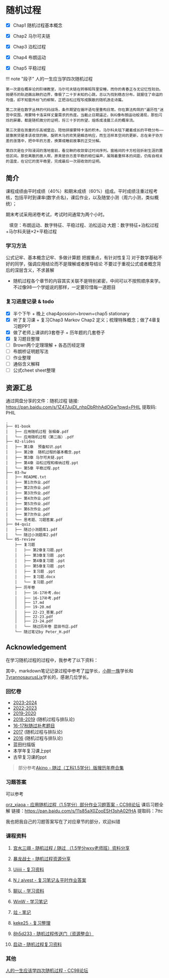 # 随机过程

- [x] Chap1 随机过程基本概念
- [x] Chap2 马尔可夫链
- [x] Chap3 泊松过程
- [x] Chap4 布朗运动
- [x] Chap5 平稳过程


!!! note "段子"
    人的一生应当学四次随机过程
    
    第一次是在概率论的阶梯教室，马尔可夫链在转移矩阵里安睡，而你的青春正与无记忆性较劲。抛硬币的轨迹画出鞅的边界，像极了二十岁未知的心跳，总以为找到稳态分布，就握住了命运的均值，却不知窗外纷飞的柳絮，正把泊松过程写成飘散的随机游走诗篇。

    第二次是在数字丛林的代码战场，条件期望在循环语句里重构日常。你在算法构筑的"遍历性"迷宫中突围，用蒙特卡洛采样丈量需求的热度。当截止日期逼近，BUG像布朗运动般涌现，那些闪烁的屏幕，都是随机微分的证明，将三十岁的热望，熔炼成凌晨三点的概率流。 

    第三次是在孩童的乐高城堡边，陪他拼接蒙特卡洛的积木。马尔科夫毯下藏着成长的平稳分布——就像房贷是本该收敛的鞅，旋转木马的欢笑是瞬态响应，而生活样本空间的更新，总在亲子协方差的涨落中，把中年的方差，换算成睡前故事的正交分解。

    第四次是在夕阳浸润的落地窗前，看见鞅的收敛穿过时间序列。窗格间的卡方检验折射生涯的置信区间。那些离散的故人啊，原来是协方差平稳的相位噪声，虽隔着重样本的间距，仍有自相关的温度，在记忆的宽平稳里，完成最后一次弱收敛的证明。

## 简介

课程成绩由平时成绩（40%）和期末成绩（60%）组成。平时成绩注重过程考核，包括平时到课率(数字点名)，课后作业，以及随堂小测（周六小测，类似概统）；

期末考试采用闭卷考试，考试时间通常为两个小时。

 
填空：布朗运动、数字特征、平稳过程、泊松运动
大题：数字特征+泊松过程+马尔科夫链×2+平稳过程

### 学习方法
公式记牢、基本概念记牢、多做计算题
把握重点，有针对性复习
对于数学基础不好的同学，强调应用结论而不是理解或者推导结论
不要过于重视公式或者概念背后的深层含义，不求甚解

- 随机过程各个章节的内容其实关联不是特别紧密，中间可以不按照顺序来学。
不过像98一个学姐说的那样，一定要珍惜每一道题目

### 复习进度记录 & todo

- [x] 半个下午 + 晚上 chap4possion+brown+chap5 stationary
- [x] 听了复习课 + 复习Chap3 Markov Chap2 定义；梳理特殊概念；做了4章复习题PPT
- [x] 做了老师上课讲的3套卷子 + 历年题的几套卷子
- [x] 复习题目整理
- [ ] Brown两个定理理解 + 各态历经定理
- [ ] 布朗桥证明题写法
- [ ] 作业整理
- [ ] 通俗含义解释
- [ ] 公式cheet sheet整理

## 资源汇总

通过网盘分享的文件：随机过程
链接: https://pan.baidu.com/s/1Z47JujDl_nhpDbRhhAdOGw?pwd=PHIL 提取码: PHIL

```
.
├── 01-book
│   ├── 应用随机过程 张帼奋.pdf
│   └── 应用随机过程（第二版）.pdf
├── 02-slides
│   ├── 第1章  预备知识.ppt
│   ├── 第2章  随机过程的基本概念.ppt
│   ├── 第3章 马尔可夫链.ppt
│   ├── 第4章 泊松过程和维纳过程.ppt
│   └── 第5章 平稳过程.ppt
├── 03-hw
│   ├── README.txt
│   ├── 第1次作业.pdf
│   ├── 第2次作业.pdf
│   ├── 第3次作业.pdf
│   ├── 第4次作业.pdf
│   ├── 第5次作业.pdf
│   ├── 第6次作业.pdf
│   ├── 第7次作业.pdf
│   └── 思考题、习题答案.pdf
├── 04-quiz
│   ├── 随过小测题库1.pdf
│   └── 随过小测题库2.pdf
└── 05-review
    ├── 复习题
    │   ├── 第2章复习题.ppt
    │   ├── 第3章复习题 .ppt
    │   ├── 第4章复习题 .ppt
    │   ├── 第5章复习题 .ppt
    │   ├── 复习题 .ppt
    │   ├── 复习题.docx
    │   └── 复习题.pdf
    ├── 历年卷
    │   ├── 16-17补考.doc
    │   ├── 16-17补考.pdf
    │   ├── 17.md
    │   ├── 19-20.md
    │   ├── 22-23_答案.pdf
    │   ├── 22-23.pdf
    │   ├── 23-24.pdf
    │   └── 随过历年卷 蓝田书店.pdf
    └── 随过笔记by Peter_H.pdf
```


## Acknowledgement

在学习随机过程的过程中，我参考了以下资料：

其中，markdown笔记记录过程中参考了[竝](https://www.cc98.org/topic/4929320)学长，[小胖一族](https://skillful-vest-b8d.notion.site/1-5-68ec83a57e504b79901e66a2b7e4e5ce)学长和[TyrannosaurusLjx](https://github.com/TyrannosaurusLjx/TyrannosaurusLjx.github.io/tree/main/docs/Notebook/Random-Process)学长的，感谢几位学长。

### 回忆卷

- [2023-2024](https://www.cc98.org/topic/5930307)
- [2022-2023](https://www.cc98.org/topic/5643156)
- [2019-2020](https://www.cc98.org/topic/4958697)
- [2018-2019](https://www.cc98.org/topic/4855261) (随机过程与排队论)
- [16-17秋随过补考题目](https://file.cc98.org/v4-upload/d/2025/0528/2zeatkye.pdf)
- [2017](https://www.cc98.org/topic/4728993) (随机过程与排队论)
- [2016](https://www.cc98.org/topic/4641632) (随机过程与排队论)
- 蓝田扫描版
- 本学年复习课上ppt
- 古早复习课的ppt


> 部分参考[Akino - 随过（工科1.5学分）版搜历年卷合集](https://www.cc98.org/topic/6198962)


### 习题答案


可以参考

[orz_xiaoa - 应用随机过程（1.5学分）部分作业习题答案 - CC98论坛](https://www.cc98.org/topic/5358767)
课后习题全解
链接：https://pan.baidu.com/s/11s85aX0ZooESH3shA02fHA 
提取码：7ttc

我也把我自己的习题答案写在了对应章节的部分，欢迎纠错


### 课程资料
1. [宫水三翊 - 随机过程 / 随过 （1.5学分wxy老师班）资料分享](https://www.cc98.org/topic/6121175)

2. [暴龙战士 - 随机过程资源分享](https://www.cc98.org/topic/5927145)

3. [Uiiiii - 复习资料](https://www.cc98.org/topic/5926769)

4. [N丿aivest - 复习笔记＆平时作业答案](https://www.cc98.org/topic/5642973)

5. [聊以 - 学习资料](https://www.cc98.org/topic/5643340)

6. [WinW - 学习笔记](https://www.cc98.org/topic/5720807)

7. [竝 - 笔记](https://www.cc98.org/topic/4929320)

8. [keke25 - 复习整理](https://www.cc98.org/topic/5355801)

9. [8h5d233 - 随机过程传送门（资源整合）](https://www.cc98.org/topic/5639264)

10. [启动 - 随机过程复习资料](https://www.cc98.org/topic/6202803/1)

### 其他
[人的一生应该学四次随机过程 - CC98论坛](https://www.cc98.org/topic/6158605)
